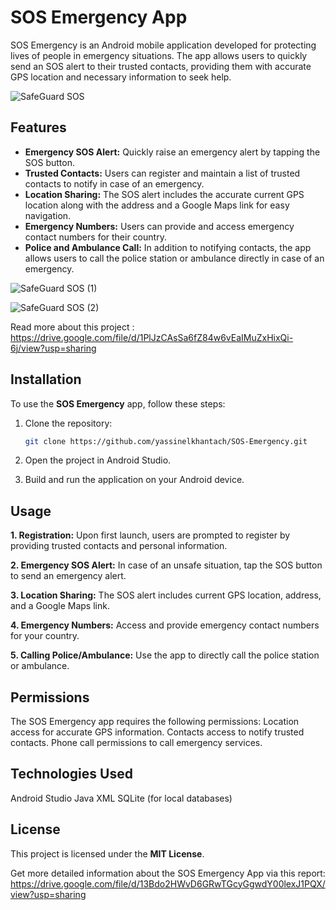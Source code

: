 # SOS Emergency App

SOS Emergency is an Android mobile application developed for protecting lives of people in emergency situations. The app allows users to quickly send an SOS alert to their trusted contacts, providing them with accurate GPS location and necessary information to seek help.

![SafeGuard SOS](https://github.com/yassinelkhantach/SOS-Emergency/assets/79177895/e27f4428-ae12-4ce8-815f-be105b3e0183)

## Features

- **Emergency SOS Alert:** Quickly raise an emergency alert by tapping the SOS button.
- **Trusted Contacts:** Users can register and maintain a list of trusted contacts to notify in case of an emergency.
- **Location Sharing:** The SOS alert includes the accurate current GPS location along with the address and a Google Maps link for easy navigation.
- **Emergency Numbers:** Users can provide and access emergency contact numbers for their country.
- **Police and Ambulance Call:** In addition to notifying contacts, the app allows users to call the police station or ambulance directly in case of an emergency.

![SafeGuard SOS (1)](https://github.com/yassinelkhantach/SOS-Emergency/assets/79177895/f4e361ac-adbb-4293-aa28-89ef42f067ed)

![SafeGuard SOS (2)](https://github.com/yassinelkhantach/SOS-Emergency/assets/79177895/09adbf30-b5e5-466a-a487-eee4401a92f5)

Read more about this project : https://drive.google.com/file/d/1PlJzCAsSa6fZ84w6vEaIMuZxHixQi-6j/view?usp=sharing

## Installation

To use the **SOS Emergency** app, follow these steps:

1. Clone the repository:

   ```bash
   git clone https://github.com/yassinelkhantach/SOS-Emergency.git
   ```

1. Open the project in Android Studio.
2. Build and run the application on your Android device.

## Usage

**1. Registration:**
Upon first launch, users are prompted to register by providing trusted contacts and personal information.

**2. Emergency SOS Alert:**
In case of an unsafe situation, tap the SOS button to send an emergency alert.

**3. Location Sharing:**
The SOS alert includes current GPS location, address, and a Google Maps link.

**4. Emergency Numbers:**
Access and provide emergency contact numbers for your country.

**5. Calling Police/Ambulance:**
Use the app to directly call the police station or ambulance.

## Permissions
The SOS Emergency app requires the following permissions:
Location access for accurate GPS information.
Contacts access to notify trusted contacts.
Phone call permissions to call emergency services.

## Technologies Used
Android Studio
Java
XML
SQLite (for local databases)

## License
This project is licensed under the **MIT License**.

Get more detailed information about the SOS Emergency App via this report: https://drive.google.com/file/d/13Bdo2HWvD6GRwTGcyGgwdY00lexJ1PQX/view?usp=sharing
